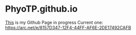 # PhyoTP.github.io
[This](https://phyotp.github.io/) is my Github Page in progress
Current one: https://arc.net/e/8157D347-12F4-44FF-AF6E-2DE17492CAFB
